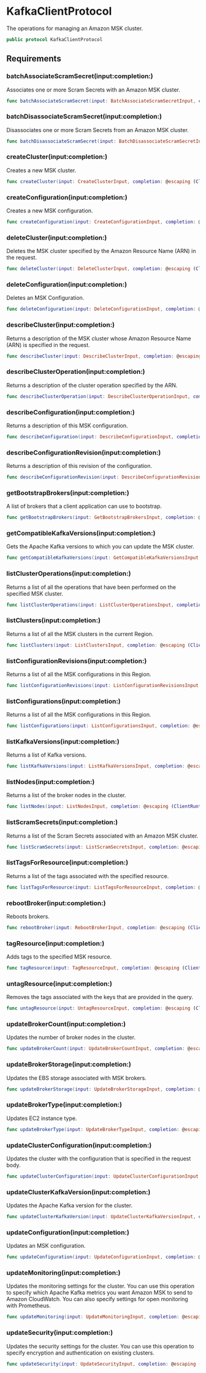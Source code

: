 # KafkaClientProtocol

The operations for managing an Amazon MSK cluster.

``` swift
public protocol KafkaClientProtocol 
```

## Requirements

### batchAssociateScramSecret(input:completion:)

Associates one or more Scram Secrets with an Amazon MSK cluster.

``` swift
func batchAssociateScramSecret(input: BatchAssociateScramSecretInput, completion: @escaping (ClientRuntime.SdkResult<BatchAssociateScramSecretOutputResponse, BatchAssociateScramSecretOutputError>) -> Void)
```

### batchDisassociateScramSecret(input:completion:)

Disassociates one or more Scram Secrets from an Amazon MSK cluster.

``` swift
func batchDisassociateScramSecret(input: BatchDisassociateScramSecretInput, completion: @escaping (ClientRuntime.SdkResult<BatchDisassociateScramSecretOutputResponse, BatchDisassociateScramSecretOutputError>) -> Void)
```

### createCluster(input:completion:)

Creates a new MSK cluster.

``` swift
func createCluster(input: CreateClusterInput, completion: @escaping (ClientRuntime.SdkResult<CreateClusterOutputResponse, CreateClusterOutputError>) -> Void)
```

### createConfiguration(input:completion:)

Creates a new MSK configuration.

``` swift
func createConfiguration(input: CreateConfigurationInput, completion: @escaping (ClientRuntime.SdkResult<CreateConfigurationOutputResponse, CreateConfigurationOutputError>) -> Void)
```

### deleteCluster(input:completion:)

Deletes the MSK cluster specified by the Amazon Resource Name (ARN) in the request.

``` swift
func deleteCluster(input: DeleteClusterInput, completion: @escaping (ClientRuntime.SdkResult<DeleteClusterOutputResponse, DeleteClusterOutputError>) -> Void)
```

### deleteConfiguration(input:completion:)

Deletes an MSK Configuration.

``` swift
func deleteConfiguration(input: DeleteConfigurationInput, completion: @escaping (ClientRuntime.SdkResult<DeleteConfigurationOutputResponse, DeleteConfigurationOutputError>) -> Void)
```

### describeCluster(input:completion:)

Returns a description of the MSK cluster whose Amazon Resource Name (ARN) is specified in the request.

``` swift
func describeCluster(input: DescribeClusterInput, completion: @escaping (ClientRuntime.SdkResult<DescribeClusterOutputResponse, DescribeClusterOutputError>) -> Void)
```

### describeClusterOperation(input:completion:)

Returns a description of the cluster operation specified by the ARN.

``` swift
func describeClusterOperation(input: DescribeClusterOperationInput, completion: @escaping (ClientRuntime.SdkResult<DescribeClusterOperationOutputResponse, DescribeClusterOperationOutputError>) -> Void)
```

### describeConfiguration(input:completion:)

Returns a description of this MSK configuration.

``` swift
func describeConfiguration(input: DescribeConfigurationInput, completion: @escaping (ClientRuntime.SdkResult<DescribeConfigurationOutputResponse, DescribeConfigurationOutputError>) -> Void)
```

### describeConfigurationRevision(input:completion:)

Returns a description of this revision of the configuration.

``` swift
func describeConfigurationRevision(input: DescribeConfigurationRevisionInput, completion: @escaping (ClientRuntime.SdkResult<DescribeConfigurationRevisionOutputResponse, DescribeConfigurationRevisionOutputError>) -> Void)
```

### getBootstrapBrokers(input:completion:)

A list of brokers that a client application can use to bootstrap.

``` swift
func getBootstrapBrokers(input: GetBootstrapBrokersInput, completion: @escaping (ClientRuntime.SdkResult<GetBootstrapBrokersOutputResponse, GetBootstrapBrokersOutputError>) -> Void)
```

### getCompatibleKafkaVersions(input:completion:)

Gets the Apache Kafka versions to which you can update the MSK cluster.

``` swift
func getCompatibleKafkaVersions(input: GetCompatibleKafkaVersionsInput, completion: @escaping (ClientRuntime.SdkResult<GetCompatibleKafkaVersionsOutputResponse, GetCompatibleKafkaVersionsOutputError>) -> Void)
```

### listClusterOperations(input:completion:)

Returns a list of all the operations that have been performed on the specified MSK cluster.

``` swift
func listClusterOperations(input: ListClusterOperationsInput, completion: @escaping (ClientRuntime.SdkResult<ListClusterOperationsOutputResponse, ListClusterOperationsOutputError>) -> Void)
```

### listClusters(input:completion:)

Returns a list of all the MSK clusters in the current Region.

``` swift
func listClusters(input: ListClustersInput, completion: @escaping (ClientRuntime.SdkResult<ListClustersOutputResponse, ListClustersOutputError>) -> Void)
```

### listConfigurationRevisions(input:completion:)

Returns a list of all the MSK configurations in this Region.

``` swift
func listConfigurationRevisions(input: ListConfigurationRevisionsInput, completion: @escaping (ClientRuntime.SdkResult<ListConfigurationRevisionsOutputResponse, ListConfigurationRevisionsOutputError>) -> Void)
```

### listConfigurations(input:completion:)

Returns a list of all the MSK configurations in this Region.

``` swift
func listConfigurations(input: ListConfigurationsInput, completion: @escaping (ClientRuntime.SdkResult<ListConfigurationsOutputResponse, ListConfigurationsOutputError>) -> Void)
```

### listKafkaVersions(input:completion:)

Returns a list of Kafka versions.

``` swift
func listKafkaVersions(input: ListKafkaVersionsInput, completion: @escaping (ClientRuntime.SdkResult<ListKafkaVersionsOutputResponse, ListKafkaVersionsOutputError>) -> Void)
```

### listNodes(input:completion:)

Returns a list of the broker nodes in the cluster.

``` swift
func listNodes(input: ListNodesInput, completion: @escaping (ClientRuntime.SdkResult<ListNodesOutputResponse, ListNodesOutputError>) -> Void)
```

### listScramSecrets(input:completion:)

Returns a list of the Scram Secrets associated with an Amazon MSK cluster.

``` swift
func listScramSecrets(input: ListScramSecretsInput, completion: @escaping (ClientRuntime.SdkResult<ListScramSecretsOutputResponse, ListScramSecretsOutputError>) -> Void)
```

### listTagsForResource(input:completion:)

Returns a list of the tags associated with the specified resource.

``` swift
func listTagsForResource(input: ListTagsForResourceInput, completion: @escaping (ClientRuntime.SdkResult<ListTagsForResourceOutputResponse, ListTagsForResourceOutputError>) -> Void)
```

### rebootBroker(input:completion:)

Reboots brokers.

``` swift
func rebootBroker(input: RebootBrokerInput, completion: @escaping (ClientRuntime.SdkResult<RebootBrokerOutputResponse, RebootBrokerOutputError>) -> Void)
```

### tagResource(input:completion:)

Adds tags to the specified MSK resource.

``` swift
func tagResource(input: TagResourceInput, completion: @escaping (ClientRuntime.SdkResult<TagResourceOutputResponse, TagResourceOutputError>) -> Void)
```

### untagResource(input:completion:)

Removes the tags associated with the keys that are provided in the query.

``` swift
func untagResource(input: UntagResourceInput, completion: @escaping (ClientRuntime.SdkResult<UntagResourceOutputResponse, UntagResourceOutputError>) -> Void)
```

### updateBrokerCount(input:completion:)

Updates the number of broker nodes in the cluster.

``` swift
func updateBrokerCount(input: UpdateBrokerCountInput, completion: @escaping (ClientRuntime.SdkResult<UpdateBrokerCountOutputResponse, UpdateBrokerCountOutputError>) -> Void)
```

### updateBrokerStorage(input:completion:)

Updates the EBS storage associated with MSK brokers.

``` swift
func updateBrokerStorage(input: UpdateBrokerStorageInput, completion: @escaping (ClientRuntime.SdkResult<UpdateBrokerStorageOutputResponse, UpdateBrokerStorageOutputError>) -> Void)
```

### updateBrokerType(input:completion:)

Updates EC2 instance type.

``` swift
func updateBrokerType(input: UpdateBrokerTypeInput, completion: @escaping (ClientRuntime.SdkResult<UpdateBrokerTypeOutputResponse, UpdateBrokerTypeOutputError>) -> Void)
```

### updateClusterConfiguration(input:completion:)

Updates the cluster with the configuration that is specified in the request body.

``` swift
func updateClusterConfiguration(input: UpdateClusterConfigurationInput, completion: @escaping (ClientRuntime.SdkResult<UpdateClusterConfigurationOutputResponse, UpdateClusterConfigurationOutputError>) -> Void)
```

### updateClusterKafkaVersion(input:completion:)

Updates the Apache Kafka version for the cluster.

``` swift
func updateClusterKafkaVersion(input: UpdateClusterKafkaVersionInput, completion: @escaping (ClientRuntime.SdkResult<UpdateClusterKafkaVersionOutputResponse, UpdateClusterKafkaVersionOutputError>) -> Void)
```

### updateConfiguration(input:completion:)

Updates an MSK configuration.

``` swift
func updateConfiguration(input: UpdateConfigurationInput, completion: @escaping (ClientRuntime.SdkResult<UpdateConfigurationOutputResponse, UpdateConfigurationOutputError>) -> Void)
```

### updateMonitoring(input:completion:)

Updates the monitoring settings for the cluster. You can use this operation to specify which Apache Kafka metrics you want Amazon MSK to send to Amazon CloudWatch. You can also specify settings for open monitoring with Prometheus.

``` swift
func updateMonitoring(input: UpdateMonitoringInput, completion: @escaping (ClientRuntime.SdkResult<UpdateMonitoringOutputResponse, UpdateMonitoringOutputError>) -> Void)
```

### updateSecurity(input:completion:)

Updates the security settings for the cluster. You can use this operation to specify encryption and authentication on existing clusters.

``` swift
func updateSecurity(input: UpdateSecurityInput, completion: @escaping (ClientRuntime.SdkResult<UpdateSecurityOutputResponse, UpdateSecurityOutputError>) -> Void)
```
